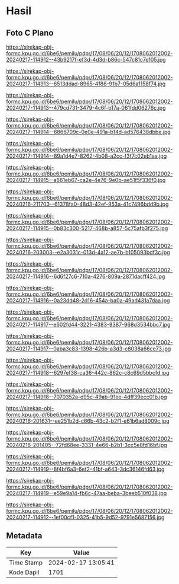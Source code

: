 # Hasil

## Foto C Plano

https://sirekap-obj-formc.kpu.go.id/6be6/pemilu/pdpr/17/08/06/20/12/1708062012002-20240217-114912--43b9217f-ef3d-4d3d-b86c-547c81c7e105.jpg

https://sirekap-obj-formc.kpu.go.id/6be6/pemilu/pdpr/17/08/06/20/12/1708062012002-20240217-114913--6513ddad-8965-4f86-91b7-05d6a1158f74.jpg

https://sirekap-obj-formc.kpu.go.id/6be6/pemilu/pdpr/17/08/06/20/12/1708062012002-20240217-114913--479cd731-3479-4c6f-b17a-061fdd06276c.jpg

https://sirekap-obj-formc.kpu.go.id/6be6/pemilu/pdpr/17/08/06/20/12/1708062012002-20240217-114914--6866709c-0e0e-491a-b14d-ad576438dbbe.jpg

https://sirekap-obj-formc.kpu.go.id/6be6/pemilu/pdpr/17/08/06/20/12/1708062012002-20240217-114914--89a1d4e7-8262-4b08-a2cc-f3f7c02eb1aa.jpg

https://sirekap-obj-formc.kpu.go.id/6be6/pemilu/pdpr/17/08/06/20/12/1708062012002-20240217-114915--a661eb67-ca2e-4e76-9e0b-ae51f5f336f0.jpg

https://sirekap-obj-formc.kpu.go.id/6be6/pemilu/pdpr/17/08/06/20/12/1708062012002-20240216-211703--61378fa0-48d3-42ef-953a-41c7496bdd9b.jpg

https://sirekap-obj-formc.kpu.go.id/6be6/pemilu/pdpr/17/08/06/20/12/1708062012002-20240217-114915--0b83c300-5217-468b-a857-5c75afb3f275.jpg

https://sirekap-obj-formc.kpu.go.id/6be6/pemilu/pdpr/17/08/06/20/12/1708062012002-20240216-203003--e2a3031c-013d-4a12-ae7b-b105093bdf3c.jpg

https://sirekap-obj-formc.kpu.go.id/6be6/pemilu/pdpr/17/08/06/20/12/1708062012002-20240217-114916--6d6f27c6-710a-4276-809a-2871dacff424.jpg

https://sirekap-obj-formc.kpu.go.id/6be6/pemilu/pdpr/17/08/06/20/12/1708062012002-20240217-114916--0a23dd48-2d16-454a-ba0a-49ad431a7daa.jpg

https://sirekap-obj-formc.kpu.go.id/6be6/pemilu/pdpr/17/08/06/20/12/1708062012002-20240217-114917--e602fd44-3221-4383-9387-968d3534bbc7.jpg

https://sirekap-obj-formc.kpu.go.id/6be6/pemilu/pdpr/17/08/06/20/12/1708062012002-20240217-114917--0aba3c83-1398-426b-a3d3-c8038a66ce73.jpg

https://sirekap-obj-formc.kpu.go.id/6be6/pemilu/pdpr/17/08/06/20/12/1708062012002-20240217-114918--6297ef38-ca36-442c-862c-c8c69d5bbcfd.jpg

https://sirekap-obj-formc.kpu.go.id/6be6/pemilu/pdpr/17/08/06/20/12/1708062012002-20240217-114918--7070352a-d95c-49ab-91ee-4dff39ecc01b.jpg

https://sirekap-obj-formc.kpu.go.id/6be6/pemilu/pdpr/17/08/06/20/12/1708062012002-20240216-201631--ee251b2d-c66b-43c2-b2f1-e61b6ad8009c.jpg

https://sirekap-obj-formc.kpu.go.id/6be6/pemilu/pdpr/17/08/06/20/12/1708062012002-20240216-201405--72fd68ee-3331-4e66-b2b1-3cc5e8fd16bf.jpg

https://sirekap-obj-formc.kpu.go.id/6be6/pemilu/pdpr/17/08/06/20/12/1708062012002-20240217-114919--8f4bf6a3-6ef2-41bf-a643-3dc36146fd63.jpg

https://sirekap-obj-formc.kpu.go.id/6be6/pemilu/pdpr/17/08/06/20/12/1708062012002-20240217-114919--e59e9a14-fb6c-47aa-beba-3beeb510f038.jpg

https://sirekap-obj-formc.kpu.go.id/6be6/pemilu/pdpr/17/08/06/20/12/1708062012002-20240217-114912--1ef00cf1-0325-41b5-9d52-9791e5687156.jpg


## Metadata

| Key        | Value               |
| ---------- | ------------------- |
| Time Stamp | 2024-02-17 13:05:41 |
| Kode Dapil | 1701                |



